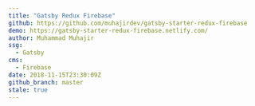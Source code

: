 ```yaml
---
title: "Gatsby Redux Firebase"
github: https://github.com/muhajirdev/gatsby-starter-redux-firebase
demo: https://gatsby-starter-redux-firebase.netlify.com/
author: Muhammad Muhajir
ssg:
  - Gatsby
cms:
  - Firebase
date: 2018-11-15T23:30:09Z
github_branch: master
stale: true
---
```

